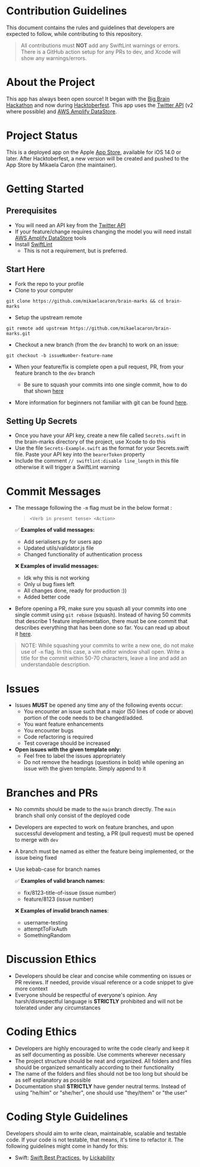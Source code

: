 # Contribution Guidelines
This document contains the rules and guidelines that developers are expected to follow, while contributing to this repository.

> All contributions must **NOT** add any SwiftLint warnings or errors. There is a GitHub action setup for any PRs to dev, and Xcode will show any warnings/errors.

# About the Project
This app has always been open source! It began with the [Big Brain Hackathon](https://bigbrainhacks.com) and now during [Hacktoberfest](https://hacktoberfest.digitalocean.com). This app uses the [Twitter API](https://developer.twitter.com/en/docs/twitter-api/getting-started/getting-access-to-the-twitter-api) (v2 where possible) and [AWS Amplify DataStore](https://docs.amplify.aws/start/q/integration/ios/).

# Project Status
This is a deployed app on the Apple [App Store](https://apps.apple.com/us/app/brain-marks/id1577423925), available for iOS 14.0 or later. After Hacktoberfest, a new version will be created and pushed to the App Store by Mikaela Caron (the maintainer).

# Getting Started
## Prerequisites
* You will need an API key from the [Twitter API](https://developer.twitter.com/en/docs/twitter-api/getting-started/getting-access-to-the-twitter-api)
* If your feature/change requires changing the model you will need install [AWS Amplify DataStore](https://docs.amplify.aws/start/q/integration/ios/) tools
* Install [SwiftLint](https://github.com/realm/SwiftLint)
   * This is not a requirement, but is preferred.


## Start Here
* Fork the repo to your profile
* Clone to your computer

`git clone https://github.com/mikaelacaron/brain-marks && cd brain-marks`

* Setup the upstream remote

`git remote add upstream https://github.com/mikaelacaron/brain-marks.git`

* Checkout a new branch (from the `dev` branch) to work on an issue:

`git checkout -b issueNumber-feature-name`

* When your feature/fix is complete open a pull request, PR, from your feature branch to the `dev` branch
  * Be sure to squash your commits into one single commit, how to do that shown [here]([here](https://www.internalpointers.com/post/squash-commits-into-one-git))

* More information for beginners not familiar with git can be found [here](https://hacktoberfest.digitalocean.com/resources).

## Setting Up Secrets
* Once you have your API key, create a new file called `Secrets.swift` in the brain-marks directory of the project, use Xcode to do this
* Use the file `Secrets-Example.swift` as the format for your Secrets.swift file. Paste your API key into the `bearerToken` property
* Include the comment `// swiftlint:disable line_length` in this file otherwise it will trigger a SwiftLint warning

# Commit Messages

* The message following the `-m` flag must be in the below format : 
  > `<Verb in present tense> <Action>`
  
  ✅ **Examples of valid messages:**
  * Add serialisers.py for users app
  * Updated utils/validator.js file
  * Changed functionality of authentication process
  
  ❌ **Examples of invalid messages:**
  * Idk why this is not working
  * Only ui bug fixes left
  * All changes done, ready for production :))
  * Added better code
  
* Before opening a PR, make sure you squash all your commits into one single commit using `git rebase` (squash). Instead of having 50 commits that describe 1 feature implementation, there must be one commit that describes everything that has been done so far. You can read up about it [here](https://www.internalpointers.com/post/squash-commits-into-one-git).
> NOTE: While squashing your commits to write a new one, do not make use of `-m` flag. In this case, a vim editor window shall open. Write a title for the commit within 50-70 characters, leave a line and add an understandable description.

# Issues

* Issues **MUST** be opened any time any of the following events occur:
    * You encounter an issue such that a major (50 lines of code or above) portion of the code needs to be changed/added.
    * You want feature enhancements
    * You encounter bugs
    * Code refactoring is required
    * Test coverage should be increased
* **Open issues with the given template only:**
    * Feel free to label the issues appropriately
    * Do not remove the headings (questions in bold) while opening an issue with the given template. Simply append to it

# Branches and PRs

* No commits should be made to the `main` branch directly. The `main` branch shall only consist of the deployed code
* Developers are expected to work on feature branches, and upon successful development and testing, a PR (pull request) must be opened to merge with `dev`
* A branch must be named as either the feature being implemented, or the issue being fixed
* Use kebab-case for branch names

  ✅ **Examples of valid branch names:**
  * fix/8123-title-of-issue (issue number)
  * feature/8123 (issue number)
  
  ❌ **Examples of invalid branch names**:
  * username-testing
  * attemptToFixAuth
  * SomethingRandom

# Discussion Ethics

* Developers should be clear and concise while commenting on issues or PR reviews. If needed, provide visual reference or a code snippet to give more context
* Everyone should be respectful of everyone's opinion. Any harsh/disrespectful language is **STRICTLY** prohibited and will not be tolerated under any circumstances

# Coding Ethics

* Developers are highly encouraged to write the code clearly and keep it as self documenting as possible. Use comments wherever necessary
* The project structure should be neat and organized. All folders and files should be organized semantically according to their functionality
* The name of the folders and files should not be too long but should be as self explanatory as possible
*  Documentation shall **STRICTLY** have gender neutral terms. Instead of using "he/him" or "she/her", one should use "they/them" or "the user"

# Coding Style Guidelines

Developers should aim to write clean, maintainable, scalable and testable code. If your code is not testable, that means, it's time to refactor it. The following guidelines might come in handy for this:

* Swift: [Swift Best Practices](https://github.com/Lickability/swift-best-practices), by [Lickability](https://github.com/Lickability)
